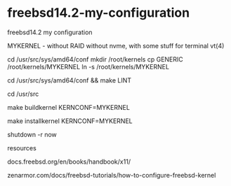 # freebsd14.2-my-configuration
freebsd14.2 my configuration

MYKERNEL - without RAID without nvme, with some stuff for terminal vt(4)





cd /usr/src/sys/amd64/conf
mkdir /root/kernels
cp GENERIC /root/kernels/MYKERNEL
ln -s /root/kernels/MYKERNEL

cd /usr/src/sys/amd64/conf && make LINT


cd /usr/src

make buildkernel KERNCONF=MYKERNEL

make installkernel KERNCONF=MYKERNEL

shutdown -r now





resources

docs.freebsd.org/en/books/handbook/x11/

zenarmor.com/docs/freebsd-tutorials/how-to-configure-freebsd-kernel
